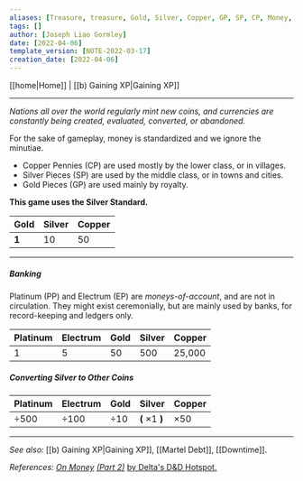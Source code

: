 ```yaml
---
aliases: [Treasure, treasure, Gold, Silver, Copper, GP, SP, CP, Money, Economy]
tags: []
author: [Joseph Liao Gormley]
date: [2022-04-06]
template_version: [NOTE-2022-03-17]
creation_date: [2022-04-06]
---
```

[[home|Home]] | [[b) Gaining XP|Gaining XP]]
___
*Nations all over the world regularly mint new coins, and currencies are constantly being created, evaluated, converted, or abandoned.*

For the sake of gameplay, money is standardized and we ignore the minutiae.

- Copper Pennies (CP) are used mostly by the lower class, or in villages.
- Silver Pieces (SP) are used by the middle class, or in towns and cities. 
- Gold Pieces (GP) are used mainly by royalty.

**This game uses the Silver Standard.** 

<!--Costs will be listed in Silver or Copper, which can be very loosely approximated to 1 SP =$15 to $25, and 1 CP = $3-8.-->

| Gold  | Silver | Copper |
|:----- |:------ |:------ |
| **1** | 10     | 50     |

___
##### Banking
Platinum (PP) and Electrum (EP) are *moneys-of-account*, and are not in circulation. They might exist ceremonially, but are mainly used by banks, for record-keeping and ledgers only.

| Platinum | Electrum | Gold | Silver | Copper |
|:-------- |:-------- |:---- |:------ |:------ |
| 1        | 5        | 50   | 500    | 25,000 |

##### **Converting Silver to Other Coins**

| Platinum   | Electrum   | Gold      | Silver                 | Copper      |
|:---------- |:---------- |:--------- |:---------------------- |:----------- |
| $\div 500$ | $\div 100$ | $\div 10$ | **(** $\times 1$ **)** | $\times 50$ |

___
*See also:* [[b) Gaining XP|Gaining XP]], [[Martel Debt]], [[Downtime]].

*References:* [*On Money*](https://deltasdnd.blogspot.com/2010/03/on-money.html) [*(Part 2)*](https://deltasdnd.blogspot.com/2010/05/money-results.html) [by Delta's D&D Hotspot.](https://deltasdnd.blogspot.com/2010/03/on-money.html)
